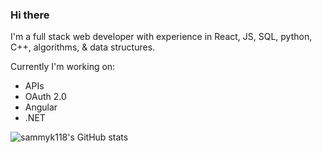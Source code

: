 ### Hi there 
I'm a full stack web developer with experience in React, JS, SQL, python, C++, algorithms, & data structures.

Currently I'm working on:
* APIs
* OAuth 2.0
* Angular
* .NET

![sammyk118's GitHub stats](https://github-readme-stats.vercel.app/api?username=sammyk118&show_icons=true&theme=monokai&hide=issues,stars)

<!--
**sammyk118/sammyk118** is a ✨ _special_ ✨ repository because its `README.md` (this file) appears on your GitHub profile.

Here are some ideas to get you started:

- 🔭 I’m currently working on ...
- 🌱 I’m currently learning ...
- 👯 I’m looking to collaborate on ...
- 🤔 I’m looking for help with ...
- 💬 Ask me about ...
- 📫 How to reach me: ...
- 😄 Pronouns: ...
- ⚡ Fun fact: ...
-->
